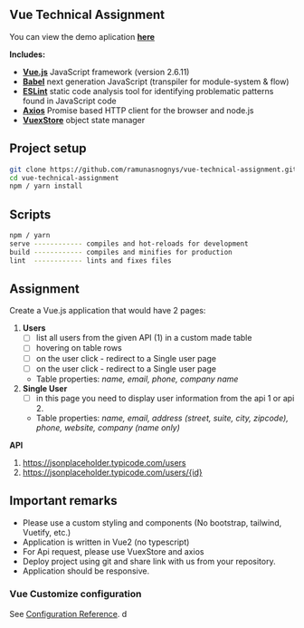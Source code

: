 ## Vue Technical Assignment

You can view the demo aplication [**here**](https://vue-technical-assignment.vercel.app/)

<b>Includes:</b>
- [**Vue.js**](https://vuejs.org//) JavaScript framework (version 2.6.11)
- [**Babel**](https://babeljs.io/) next generation JavaScript (transpiler for module-system & flow)
- [**ESLint**](https://eslint.org/) static code analysis tool for identifying problematic patterns found in JavaScript code
- [**Axios**](https://github.com/axios/axios) Promise based HTTP client for the browser and node.js
- [**VuexStore**](https://vuex.vuejs.org/guide/) object state manager

## Project setup

```bash
git clone https://github.com/ramunasnognys/vue-technical-assignment.git
cd vue-technical-assignment
npm / yarn install
```

## Scripts 

```bash
npm / yarn
serve ------------ compiles and hot-reloads for development
build ------------ compiles and minifies for production
lint  ------------ lints and fixes files
```

## Assignment 
Create a Vue.js application that would have 2 pages:
1. **Users**
   - [ ] list all users from the given API (1) in a custom made table
   - [ ] hovering on table rows
   - [ ] on the user click - redirect to a Single user page
   - [ ] on the user click - redirect to a Single user page
    - Table properties: *name, email, phone, company name*
2. **Single User**
   - [ ] in this page you need to display user information from the api 1 or api 2.
    - Table properties: *name, email, address (street, suite, city, zipcode), phone, website, company (name only)*

**API**
1. https://jsonplaceholder.typicode.com/users
2. https://jsonplaceholder.typicode.com/users/{id}


## Important remarks
- Please use a custom styling and components (No bootstrap, tailwind, Vuetify, etc.)
- Application is written in Vue2 (no typescript)
- For Api request, please use VuexStore and axios
- Deploy project using git and share link with us from your repository.
- Application should be responsive.

### Vue Customize configuration
See [Configuration Reference](https://cli.vuejs.org/config/). d
